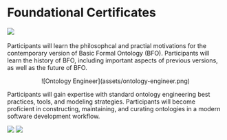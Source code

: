 # Foundational Certificates


<img src="https://github.com/johnbeve/NCOR-Test/raw/8e020c57feecf9bea9e5f11d5fec2793889fcfc5/docs/assets/bfo-practitioner.png" width="50%" height="auto">

Participants will learn the philosophcal and practial motivations for the contemporary version of Basic Formal Ontology (BFO). Participants will learn the history of BFO, including important aspects of previous versions, as well as the future of BFO.

<center>![Ontology Engineer](assets/ontology-engineer.png)</center>

Participants will gain expertise with standard ontology engineering best practices, tools, and modeling strategies. Participants will become proficient in constructing, maintaining, and curating ontologies in a modern software development workflow.


<img src="https://github.com/johnbeve/NCOR-Test/raw/main/docs/assets/bfo-practitioner.png" width="50%" height="auto">

<img src="https://raw.githubusercontent.com/johnbeve/NCOR-Test/main/docs/assets/bfo-practitioner.png" width="50%" height="auto">
